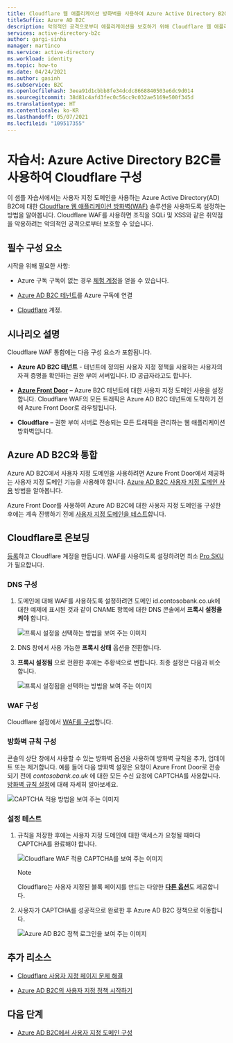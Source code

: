 ```yaml
---
title: Cloudflare 웹 애플리케이션 방화벽을 사용하여 Azure Active Directory B2C를 구성하는 자습서
titleSuffix: Azure AD B2C
description: 악의적인 공격으로부터 애플리케이션을 보호하기 위해 Cloudflare 웹 애플리케이션 방화벽을 사용하여 Azure Active Directory B2C를 구성하는 자습서
services: active-directory-b2c
author: gargi-sinha
manager: martinco
ms.service: active-directory
ms.workload: identity
ms.topic: how-to
ms.date: 04/24/2021
ms.author: gasinh
ms.subservice: B2C
ms.openlocfilehash: 3eea91d1cbbb8fe34dcdc8668840503e6dc9d014
ms.sourcegitcommit: 38d81c4afd3fec0c56cc9c032ae5169e500f345d
ms.translationtype: HT
ms.contentlocale: ko-KR
ms.lasthandoff: 05/07/2021
ms.locfileid: "109517355"
---
```

# <a name="tutorial-configure-cloudflare-with-azure-active-directory-b2c"></a>자습서: Azure Active Directory B2C를 사용하여 Cloudflare 구성

이 샘플 자습서에서는 사용자 지정 도메인을 사용하는 Azure Active Directory(AD) B2C에 대한 [Cloudflare 웹 애플리케이션 방화벽(WAF)](https://www.cloudflare.com/waf/) 솔루션을 사용하도록 설정하는 방법을 알아봅니다. Cloudflare WAF를 사용하면 조직을 SQLi 및 XSS와 같은 취약점을 악용하려는 악의적인 공격으로부터 보호할 수 있습니다.

## <a name="prerequisites"></a>필수 구성 요소

시작을 위해 필요한 사항:

- Azure 구독 구독이 없는 경우 [체험 계정](https://azure.microsoft.com/free/)을 얻을 수 있습니다.

- [Azure AD B2C 테넌트](tutorial-create-tenant.md)를 Azure 구독에 연결

- [Cloudflare](https://dash.cloudflare.com/sign-up) 계정.

## <a name="scenario-description"></a>시나리오 설명

Cloudflare WAF 통합에는 다음 구성 요소가 포함됩니다.

- **Azure AD B2C 테넌트** - 테넌트에 정의된 사용자 지정 정책을 사용하는 사용자의 자격 증명을 확인하는 권한 부여 서버입니다.  ID 공급자라고도 합니다.

- [**Azure Front Door**](../frontdoor/front-door-overview.md) – Azure B2C 테넌트에 대한 사용자 지정 도메인 사용을 설정합니다. Cloudflare WAF의 모든 트래픽은 Azure AD B2C 테넌트에 도착하기 전에 Azure Front Door로 라우팅됩니다.

- **Cloudflare** – 권한 부여 서버로 전송되는 모든 트래픽을 관리하는 웹 애플리케이션 방화벽입니다.

## <a name="integrate-with-azure-ad-b2c"></a>Azure AD B2C와 통합

Azure AD B2C에서 사용자 지정 도메인을 사용하려면 Azure Front Door에서 제공하는 사용자 지정 도메인 기능을 사용해야 합니다. [Azure AD B2C 사용자 지정 도메인 사용](./custom-domain.md?pivots=b2c-user-flow) 방법을 알아봅니다.  

Azure Front Door를 사용하여 Azure AD B2C에 대한 사용자 지정 도메인을 구성한 후에는 계속 진행하기 전에 [사용자 지정 도메인을 테스트](./custom-domain.md?pivots=b2c-custom-policy#test-your-custom-domain)합니다.  

## <a name="onboard-with-cloudflare"></a>Cloudflare로 온보딩

[등록](https://dash.cloudflare.com/sign-up)하고 Cloudflare 계정을 만듭니다. WAF를 사용하도록 설정하려면 최소 [Pro SKU](https://www.cloudflare.com/plans/)가 필요합니다.

### <a name="configure-dns"></a>DNS 구성

1. 도메인에 대해 WAF를 사용하도록 설정하려면 도메인 id.contosobank.co.uk에 대한 예제에 표시된 것과 같이 CNAME 항목에 대한 DNS 콘솔에서 **프록시 설정을 켜야** 합니다.

   ![프록시 설정을 선택하는 방법을 보여 주는 이미지](./media/partner-cloudflare/select-proxy-settings.png)

1. DNS 창에서 사용 가능한 **프록시 상태** 옵션을 전환합니다.

1. **프록시 설정됨** 으로 전환한 후에는 주황색으로 변합니다. 최종 설정은 다음과 비슷합니다.

   ![프록시 설정됨을 선택하는 방법을 보여 주는 이미지](./media/partner-cloudflare/select-proxied.png)

### <a name="configure-waf"></a>WAF 구성

Cloudflare 설정에서 [WAF를 구성](https://www.cloudflare.com/waf/)합니다.

### <a name="configure-firewall-rule"></a>방화벽 규칙 구성

콘솔의 상단 창에서 사용할 수 있는 방화벽 옵션을 사용하여 방화벽 규칙을 추가, 업데이트 또는 제거합니다. 예를 들어 다음 방화벽 설정은 요청이 Azure Front Door로 전송되기 전에 *contosobank.co.uk* 에 대한 모든 수신 요청에 CAPTCHA를 사용합니다. [방화벽 규칙 설정](https://support.cloudflare.com/hc/articles/360016473712-Cloudflare-Firewall-Rules)에 대해 자세히 알아보세요.

![CAPTCHA 적용 방법을 보여 주는 이미지](./media/partner-cloudflare/configure-firewall-rule.png)

### <a name="test-the-settings"></a>설정 테스트

1. 규칙을 저장한 후에는 사용자 지정 도메인에 대한 액세스가 요청될 때마다 CAPTCHA를 완료해야 합니다.

   ![Cloudflare WAF 적용 CAPTCHA를 보여 주는 이미지](./media/partner-cloudflare/enforce-captcha.png)

   > [!NOTE]
   > Cloudflare는 사용자 지정된 블록 페이지를 만드는 다양한 [**다른 옵션**](https://support.cloudflare.com/hc/en-us/articles/200172706-Configuring-Custom-Pages-Error-and-Challenge-)도 제공합니다.  

2. 사용자가 CAPTCHA를 성공적으로 완료한 후 Azure AD B2C 정책으로 이동합니다.

   ![Azure AD B2C 정책 로그인을 보여 주는 이미지](./media/partner-cloudflare/azure-ad-b2c-policy.png)


## <a name="additional-resources"></a>추가 리소스

- [Cloudflare 사용자 지정 페이지 문제 해결](https://support.cloudflare.com/hc/en-us/articles/200172706-Configuring-Custom-Pages-Error-and-Challenge-#5QWV2KVjLnaAQ8L4tjiguw)

- [Azure AD B2C의 사용자 지정 정책 시작하기](./tutorial-create-user-flows.md?pivots=b2c-custom-policy&tabs=applications)

## <a name="next-steps"></a>다음 단계 
 
- [Azure AD B2C에서 사용자 지정 도메인 구성](./custom-domain.md?pivots=b2c-user-flow)
